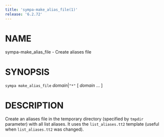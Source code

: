 ```yaml
---
title: 'sympa-make_alias_file(1)'
release: '6.2.72'
---
```


# NAME

sympa-make\_alias\_file - Create aliases file

# SYNOPSIS

`sympa make_alias_file` _domain_&#124;`"*"` \[ _domain_ ... \]

# DESCRIPTION

Create an aliases file in the temporary directory
(specified by `tmpdir` parameter) with all list aliases. It uses the
`list_aliases.tt2` template  (useful when `list_aliases.tt2` was changed).
